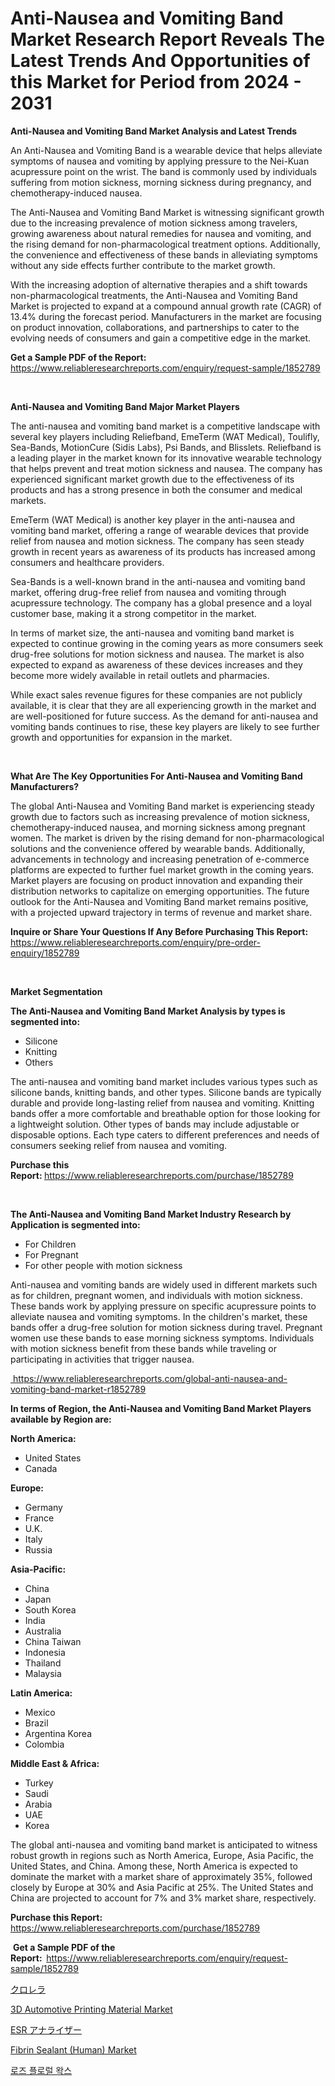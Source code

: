 <p><h1>Anti-Nausea and Vomiting Band Market Research Report Reveals The Latest Trends And Opportunities of this Market for Period from 2024 - 2031</h1></p><p><strong>Anti-Nausea and Vomiting Band Market Analysis and Latest Trends</strong></p>
<p><p>An Anti-Nausea and Vomiting Band is a wearable device that helps alleviate symptoms of nausea and vomiting by applying pressure to the Nei-Kuan acupressure point on the wrist. The band is commonly used by individuals suffering from motion sickness, morning sickness during pregnancy, and chemotherapy-induced nausea.</p><p>The Anti-Nausea and Vomiting Band Market is witnessing significant growth due to the increasing prevalence of motion sickness among travelers, growing awareness about natural remedies for nausea and vomiting, and the rising demand for non-pharmacological treatment options. Additionally, the convenience and effectiveness of these bands in alleviating symptoms without any side effects further contribute to the market growth.</p><p>With the increasing adoption of alternative therapies and a shift towards non-pharmacological treatments, the Anti-Nausea and Vomiting Band Market is projected to expand at a compound annual growth rate (CAGR) of 13.4% during the forecast period. Manufacturers in the market are focusing on product innovation, collaborations, and partnerships to cater to the evolving needs of consumers and gain a competitive edge in the market.</p></p>
<p><strong>Get a Sample PDF of the Report:&nbsp;</strong> <a href="https://www.reliableresearchreports.com/enquiry/request-sample/1852789">https://www.reliableresearchreports.com/enquiry/request-sample/1852789</a></p>
<p>&nbsp;</p>
<p><strong>Anti-Nausea and Vomiting Band Major Market Players</strong></p>
<p><p>The anti-nausea and vomiting band market is a competitive landscape with several key players including Reliefband, EmeTerm (WAT Medical), Toulifly, Sea-Bands, MotionCure (Sidis Labs), Psi Bands, and Blisslets. Reliefband is a leading player in the market known for its innovative wearable technology that helps prevent and treat motion sickness and nausea. The company has experienced significant market growth due to the effectiveness of its products and has a strong presence in both the consumer and medical markets.</p><p>EmeTerm (WAT Medical) is another key player in the anti-nausea and vomiting band market, offering a range of wearable devices that provide relief from nausea and motion sickness. The company has seen steady growth in recent years as awareness of its products has increased among consumers and healthcare providers.</p><p>Sea-Bands is a well-known brand in the anti-nausea and vomiting band market, offering drug-free relief from nausea and vomiting through acupressure technology. The company has a global presence and a loyal customer base, making it a strong competitor in the market.</p><p>In terms of market size, the anti-nausea and vomiting band market is expected to continue growing in the coming years as more consumers seek drug-free solutions for motion sickness and nausea. The market is also expected to expand as awareness of these devices increases and they become more widely available in retail outlets and pharmacies.</p><p>While exact sales revenue figures for these companies are not publicly available, it is clear that they are all experiencing growth in the market and are well-positioned for future success. As the demand for anti-nausea and vomiting bands continues to rise, these key players are likely to see further growth and opportunities for expansion in the market.</p></p>
<p>&nbsp;</p>
<p><strong>What Are The Key Opportunities For Anti-Nausea and Vomiting Band Manufacturers?</strong></p>
<p><p>The global Anti-Nausea and Vomiting Band market is experiencing steady growth due to factors such as increasing prevalence of motion sickness, chemotherapy-induced nausea, and morning sickness among pregnant women. The market is driven by the rising demand for non-pharmacological solutions and the convenience offered by wearable bands. Additionally, advancements in technology and increasing penetration of e-commerce platforms are expected to further fuel market growth in the coming years. Market players are focusing on product innovation and expanding their distribution networks to capitalize on emerging opportunities. The future outlook for the Anti-Nausea and Vomiting Band market remains positive, with a projected upward trajectory in terms of revenue and market share.</p></p>
<p><strong>Inquire or Share Your Questions If Any Before Purchasing This Report:</strong> <a href="https://www.reliableresearchreports.com/enquiry/pre-order-enquiry/1852789">https://www.reliableresearchreports.com/enquiry/pre-order-enquiry/1852789</a></p>
<p>&nbsp;</p>
<p><strong>Market Segmentation</strong></p>
<p><strong>The Anti-Nausea and Vomiting Band Market Analysis by types is segmented into:</strong></p>
<p><ul><li>Silicone</li><li>Knitting</li><li>Others</li></ul></p>
<p><p>The anti-nausea and vomiting band market includes various types such as silicone bands, knitting bands, and other types. Silicone bands are typically durable and provide long-lasting relief from nausea and vomiting. Knitting bands offer a more comfortable and breathable option for those looking for a lightweight solution. Other types of bands may include adjustable or disposable options. Each type caters to different preferences and needs of consumers seeking relief from nausea and vomiting.</p></p>
<p><strong>Purchase this Report:&nbsp;</strong><a href="https://www.reliableresearchreports.com/purchase/1852789">https://www.reliableresearchreports.com/purchase/1852789</a></p>
<p>&nbsp;</p>
<p><strong>The Anti-Nausea and Vomiting Band Market Industry Research by Application is segmented into:</strong></p>
<p><ul><li>For Children</li><li>For Pregnant</li><li>For other people with motion sickness</li></ul></p>
<p><p>Anti-nausea and vomiting bands are widely used in different markets such as for children, pregnant women, and individuals with motion sickness. These bands work by applying pressure on specific acupressure points to alleviate nausea and vomiting symptoms. In the children's market, these bands offer a drug-free solution for motion sickness during travel. Pregnant women use these bands to ease morning sickness symptoms. Individuals with motion sickness benefit from these bands while traveling or participating in activities that trigger nausea.</p></p>
<p><a href="https://www.reliableresearchreports.com/global-anti-nausea-and-vomiting-band-market-r1852789">&nbsp;https://www.reliableresearchreports.com/global-anti-nausea-and-vomiting-band-market-r1852789</a></p>
<p><strong>In terms of Region, the Anti-Nausea and Vomiting Band Market Players available by Region are:</strong></p>
<p>
    <p> <strong> North America: </strong>
        <ul>
            <li>United States</li>
            <li>Canada</li>
        </ul>
        </p> 
    <p> <strong> Europe: </strong>
        <ul>
            <li>Germany</li>
            <li>France</li>
            <li>U.K.</li>
            <li>Italy</li>
            <li>Russia</li>
        </ul>
        </p> 
    <p> <strong> Asia-Pacific: </strong>
        <ul>
            <li>China</li>
            <li>Japan</li>
            <li>South Korea</li>
            <li>India</li>
            <li>Australia</li>
            <li>China Taiwan</li>
            <li>Indonesia</li>
            <li>Thailand</li>
            <li>Malaysia</li>
        </ul>
        </p> 
    <p> <strong> Latin America: </strong>
        <ul>
            <li>Mexico</li>
            <li>Brazil</li>
            <li>Argentina Korea</li>
            <li>Colombia</li>
        </ul>
        </p> 
    <p> <strong> Middle East & Africa: </strong>
        <ul>
            <li>Turkey</li>
            <li>Saudi</li>
            <li>Arabia</li>
            <li>UAE</li>
            <li>Korea</li>
        </ul>
    </p>
    </p>
<p><p>The global anti-nausea and vomiting band market is anticipated to witness robust growth in regions such as North America, Europe, Asia Pacific, the United States, and China. Among these, North America is expected to dominate the market with a market share of approximately 35%, followed closely by Europe at 30% and Asia Pacific at 25%. The United States and China are projected to account for 7% and 3% market share, respectively.</p></p>
<p><strong>Purchase this Report: </strong><a href="https://www.reliableresearchreports.com/purchase/1852789">https://www.reliableresearchreports.com/purchase/1852789</a></p>
<p>&nbsp;<strong>Get a Sample PDF of the Report:&nbsp;&nbsp;</strong><a href="https://www.reliableresearchreports.com/enquiry/request-sample/1852789">https://www.reliableresearchreports.com/enquiry/request-sample/1852789</a></p>
<p><strong></strong></p>
<p><p><a href="https://github.com/dathomson6534/Market-Research-Report-List-1/blob/main/452152659339.md">クロレラ</a></p><p><a href="https://issuu.com/reportprime-2/docs/3d-automotive-printing-material-market-size-2030.p">3D Automotive Printing Material Market</a></p><p><a href="https://github.com/AriMuller2009/Market-Research-Report-List-1/blob/main/258606859338.md">ESR アナライザー</a></p><p><a href="https://github.com/Airanohannonzb68e5pb53oc1/Market-Research-Report-List-2/blob/main/fibrin-sealant-human-market.md">Fibrin Sealant (Human) Market</a></p><p><a href="https://github.com/khytkeqagplkzqvh/Market-Research-Report-List-2/blob/main/372890057613.md">로즈 플로럴 왁스</a></p></p>